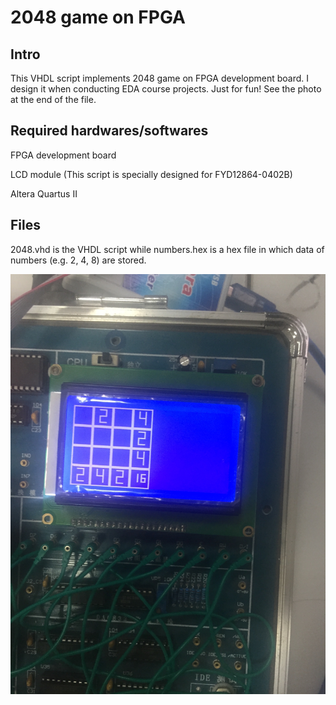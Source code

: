 # 2048 game on FPGA
## Intro

This VHDL script implements 2048 game on FPGA development board. I design it when conducting EDA course projects. Just for fun! See the photo at the end of the file.

## Required hardwares/softwares

FPGA development board

LCD module (This script is specially designed for FYD12864-0402B)

Altera Quartus II

## Files

2048.vhd is the VHDL script while numbers.hex is a hex file in which data of numbers (e.g. 2, 4, 8) are stored.

![image](https://github.com/daochenzha/2048/blob/master/photo.JPG)

